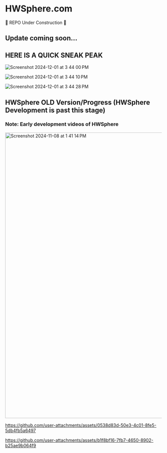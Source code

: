 #  HWSphere.com

🚧 REPO Under Construction 🚧

## Update coming soon...


## HERE IS A QUICK SNEAK PEAK
![Screenshot 2024-12-01 at 3 44 00 PM](https://github.com/user-attachments/assets/847dc3d1-bd0e-4163-b15b-f189bcb8c7e0)

![Screenshot 2024-12-01 at 3 44 10 PM](https://github.com/user-attachments/assets/dc0ff14f-e3c4-492e-a457-ed662924f0da)

![Screenshot 2024-12-01 at 3 44 28 PM](https://github.com/user-attachments/assets/0fb1c13c-3222-4b48-9340-b033fd2447ed)


## HWSphere OLD Version/Progress (HWSphere Development is past this stage)

### Note: Early development videos of HWSphere


<img width="915" alt="Screenshot 2024-11-08 at 1 41 14 PM" src="https://github.com/user-attachments/assets/0df3fbf5-225f-4e91-baf1-18f1785c1794" />


https://github.com/user-attachments/assets/0538d83d-50e3-4c01-8fe5-5db4fb5a6497



https://github.com/user-attachments/assets/b1f8bf16-7fb7-4650-8902-b25ae9b064f9

